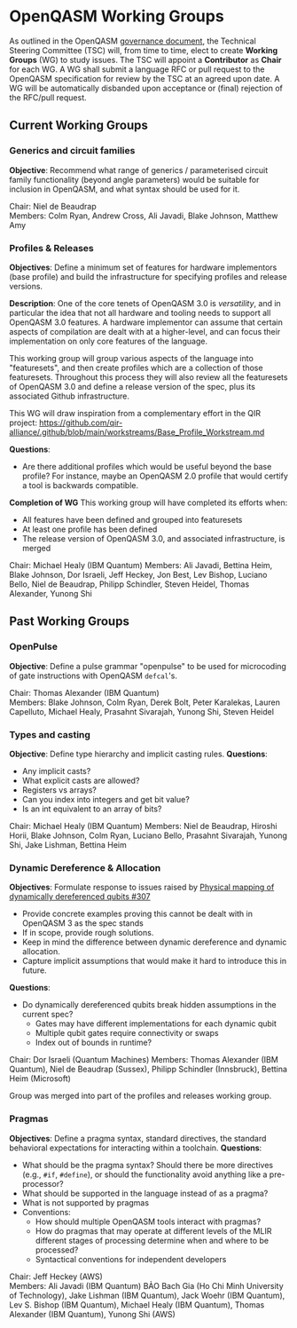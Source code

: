 # OpenQASM Working Groups

As outlined in the OpenQASM [governance document](governance.md), the Technical Steering Committee (TSC)
will, from time to time, elect to create **Working Groups** (WG) to study issues. The TSC will appoint a **Contributor**
as **Chair** for each WG. A WG shall submit a language RFC or pull request to the OpenQASM specification
for review by the TSC at an agreed upon date. A WG will be automatically disbanded upon acceptance or
(final) rejection of the RFC/pull request.

## Current Working Groups

### Generics and circuit families

**Objective**: Recommend what range of generics / parameterised circuit family functionality (beyond angle parameters) would be suitable for inclusion in OpenQASM, and what syntax should be used for it.

Chair: Niel de Beaudrap  
Members: Colm Ryan, Andrew Cross, Ali Javadi, Blake Johnson, Matthew Amy

### Profiles & Releases

**Objectives**: Define a minimum set of features for hardware implementors (base profile) and build
the infrastructure for specifying profiles and release versions.

**Description**:
One of the core tenets of OpenQASM 3.0 is _versatility_, and in particular the idea that not all 
hardware and tooling needs to support all OpenQASM 3.0 features. A hardware implementor can assume
that certain aspects of compilation are dealt with at a higher-level, and can focus their
implementation on only core features of the language.

This working group will group various aspects of the language into "featuresets", and then create
profiles which are a collection of those featuresets. Throughout this process they will also review
all the featuresets of OpenQASM 3.0 and define a release version of the spec, plus its associated
Github infrastructure.

This WG will draw inspiration from a complementary effort in the QIR project:
https://github.com/qir-alliance/.github/blob/main/workstreams/Base_Profile_Workstream.md

**Questions**:
- Are there additional profiles which would be useful beyond the base profile? For instance, maybe
an OpenQASM 2.0 profile that would certify a tool is backwards compatible.

**Completion of WG**
This working group will have completed its efforts when:
- All features have been defined and grouped into featuresets
- At least one profile has been defined
- The release version of OpenQASM 3.0, and associated infrastructure, is merged

Chair: Michael Healy (IBM Quantum)
Members: Ali Javadi, Bettina Heim, Blake Johnson, Dor Israeli, Jeff Heckey, Jon Best, Lev Bishop, Luciano Bello, Niel de Beaudrap, Philipp Schindler, Steven Heidel, Thomas Alexander, Yunong Shi

## Past Working Groups

### OpenPulse

**Objective**: Define a pulse grammar "openpulse" to be used for microcoding of gate instructions with
OpenQASM `defcal`'s.

Chair: Thomas Alexander (IBM Quantum)  
Members: Blake Johnson, Colm Ryan, Derek Bolt, Peter Karalekas, Lauren Capelluto, Michael Healy, Prasahnt Sivarajah, Yunong Shi, Steven Heidel


### Types and casting

**Objective**: Define type hierarchy and implicit casting rules.
**Questions**:

 * Any implicit casts?
 * What explicit casts are allowed?
 * Registers vs arrays?
 * Can you index into integers and get bit value?
 * Is an int equivalent to an array of bits?

Chair: Michael Healy (IBM Quantum)
Members: Niel de Beaudrap, Hiroshi Horii, Blake Johnson, Colm Ryan, Luciano Bello, Prasahnt Sivarajah, Yunong Shi, Jake Lishman, Bettina Heim

### Dynamic Dereference & Allocation

**Objectives**: Formulate response to issues raised by [Physical mapping of dynamically dereferenced qubits #307](https://github.com/openqasm/openqasm/issues/307)
 * Provide concrete examples proving this cannot be dealt with in OpenQASM 3 as the spec stands
 * If in scope, provide rough solutions.
 * Keep in mind the difference between dynamic dereference and dynamic allocation.
 * Capture implicit assumptions that would make it hard to introduce this in future.

**Questions**:
 * Do dynamically dereferenced qubits break hidden assumptions in the current spec?
    * Gates may have different implementations for each dynamic qubit
    * Multiple qubit gates require connectivity or swaps
    * Index out of bounds in runtime?

Chair: Dor Israeli (Quantum Machines)
Members: Thomas Alexander (IBM Quantum), Niel de Beaudrap (Sussex), Philipp Schindler (Innsbruck), Bettina Heim (Microsoft)

Group was merged into part of the profiles and releases working group.


### Pragmas

**Objectives**: Define a pragma syntax, standard directives, the standard behavioral expectations for interacting within a toolchain.
**Questions**:

 * What should be the pragma syntax? Should there be more directives (e.g., `#if`, `#define`), or should the functionality avoid anything like a pre-processor?
 * What should be supported in the language instead of as a pragma?
 * What is not supported by pragmas
 * Conventions:
    * How should multiple OpenQASM tools interact with pragmas?
    * How do pragmas that may operate at different levels of the MLIR different stages of processing determine when and where to be processed?
    * Syntactical conventions for independent developers

Chair: Jeff Heckey (AWS)  
Members: Ali Javadi (IBM Quantum)
BẢO Bach Gia (Ho Chi Minh University of Technology), Jake Lishman (IBM Quantum), Jack Woehr (IBM Quantum), Lev S. Bishop (IBM Quantum), Michael Healy (IBM Quantum), Thomas Alexander (IBM Quantum), Yunong Shi (AWS)
